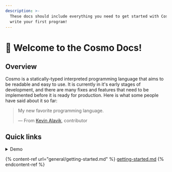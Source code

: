 ```yaml
---
description: >-
  These docs should include everything you need to get started with Cosmo and
  write your first program!
---
```


# 👋 Welcome to the Cosmo Docs!

## Overview

Cosmo is a statically-typed interpreted programming language that aims to be readable and easy to use. It is currently in it's early stages of development, and there are many fixes and features that need to be implemented before it is ready for production. Here is what some people have said about it so far:

> My new favorite programming language.
>
> — From [Kevin Alavik](https://github.com/KevinAlavik), contributor

## Quick links

<details>

<summary>Demo</summary>

You can try out the Cosmo language without installing it by joining [my Discord server](https://discord.gg/WHyHh39dwh) and interacting with the Cosmo bot. You can execute Cosmo code with it by using the below command.

<img src=".gitbook/assets/image (2).png" alt="" data-size="original">

</details>

{% content-ref url="general/getting-started.md" %}
[getting-started.md](general/getting-started.md)
{% endcontent-ref %}

